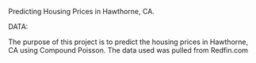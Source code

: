  Predicting Housing Prices in Hawthorne, CA.
 
 DATA:
 
 The purpose of this project is to predict the housing prices in Hawthorne, CA using Compound Poisson. The data used was pulled from Redfin.com
 

 
 
